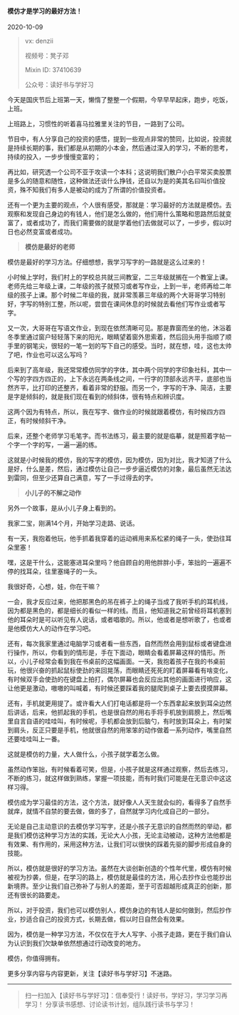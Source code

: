 #### 模仿才是学习的最好方法！

2020-10-09

> vx: denzii
>
> 视频号：凳子邓
>
> Mixin ID: 37410639
>
> 公众号：读好书与学好习



今天是国庆节后上班第一天，懒惰了整整一个假期，今早早早起床，跑步，吃饭，上班。

上班路上，习惯性的听着喜马拉雅里关注的节目，一路到了公司。

节目中，有人分享自己的投资的感悟，提到一些观点非常的赞同，比如说，投资就是持续长期的事，我们都是从初期的小本金，然后通过深入的学习，不断的思考，持续的投入，一步步慢慢变富的；

再比如，研究透一个公司不亚于攻读一个本科；这说明我们散户小白平常买卖股票是多么的随意和随性，这种做法还谈什么挣钱，还自以为是的美其名曰叫价值投资，殊不知我们有多人是被动的成为了所谓的价值投资者。

还有一个更为主要的观点，个人很有感受，那就是：学习最好的方法就是模仿。去观察和发现自己身边的有钱人，他们是怎么做的，他们用什么策略和思路然后就变富了，或者成功了，而我们需要做的就是学着他们去做就可以了，一步步，假以时日也必然变富或者成功。

> **模仿是最好的老师**

模仿是最好的学习方法。仔细想想，我学习写字的一路就是这么过来的！

小时候上学时，我们村上的学校总共就三间教室，二三年级就搁在一个教室上课。老师先给三年级上课，二年级的孩子就预习或者写作业，上到一半，老师再给二年级的孩子上课。那个时候二年级的我，就非常羡慕三年级的两个大哥哥学习特别好，字写的特别工整，所以呢，尝尝在课间休息的时候就去看他们写作业或者写字。

又一次，大哥哥在写语文作业，到现在依然清晰可见。那是靠窗而坐的他，沐浴着冬季里通过窗户轻轻落下来的阳光，眼睛望着窗外思索着，然后回头用手指顺了顺手里的钢笔尖，很轻的一笔一划的写下自己的感受。当时，就在想，哇，这也太帅了吧，作业也可以这么写吗？

后来到了高年级，我还常常模仿同学的字体，其中两个同学的字印象社科，其中一个写的字四方四正的，上下永远在两条线之间，一行字的顶部永远齐平，底部也当然齐平，比打印的还整齐，看着非常的舒服。而另一个，字写的干净、简洁，主要是字是倾斜的，就是我们现在看到的倾斜体，很有特点和辨识度。

这两个因为有特点，所以，我在写字、做作业的时候就跟着模仿，有时候四方四正，有时候倾斜干净。

后来，还整个老师学习毛笔字。而书法练习，最主要的就是临摹，就是照着字帖一个字一个字的写，一遍一遍的练。

这就是小时候我的模仿，我的写字的模仿，因为模仿，因为对比，我才知道了什么是好，什么是差，然后，通过模仿让自己一步步逼近模仿的对象，最后虽然无法达到雷同，但至少还算自己满意，写了一手过得去的字。



> **小儿子的不解之动作**

另外一个故事，是从小儿子身上看到的。

我家二宝，刚满14个月，开始学习走路、说话。

有一天，我抱着他玩，他手抓着我穿着的运动裤用来系松紧的绳子一头，使劲往耳朵里塞！

嘿，这是干什么，这能塞进耳朵里吗？他自顾自的用他胖胖小手，笨拙的一遍遍不停的找耳朵，往里塞绳子的一头。

我很好奇，心想，娃，你在干嘛？

一会，我才反应过来，他把那黑色的吊在裤子上的绳子当成了我听手机的耳机线，因为都是黑色的，都是细长的看似一样的线。而且，他知道我之前曾经将耳机塞到他的耳朵时是可以听见有人说话，或者唱歌的。所以，他或者是想听歌了，也或者是他模仿大人的动作在学习吧。

还有，每次我家里通过电脑学习或者看一些东西，自然而然会用到鼠标或者键盘进行操作，所以，你看到的情形是，手在下面动，眼睛会看着屏幕这样的情形。所以，小儿子经常会看到我在书桌前的这幅画面。一天，我抱着孩子在我的书桌前玩，他很兴奋的抓起鼠标使劲的来回晃荡，而眼睛还死死的盯着屏幕看有啥变化，有时候双手会使劲的在键盘上拍打，偶尔屏幕也会反应出其他的画面进行响应，这让他更是激动，嗷嗷的叫喊着，有时候还要踩着我的腿爬到桌子上要去摸摸屏幕。

还有，手机就更用提了。或许看大人们打电话都是将一个东西拿起来放到耳朵边然后讲话，后来，他抓起我的手机，也是很自然的用右手将手机放到肩膀上，然后嘴里自言自语的哇哇叫，有时候呢，手机都会放到后脑勺，有时放到耳朵上，有时架到肩头，反正只要是手机，他就很自然的用笨笨的动作做着一系列动作，嘴里自然还要哇哇叫上一番。

这就是模仿的力量，大人做什么，小孩子就学着怎么做。

虽然动作笨拙，有时候看着可笑，但是，小孩子就是这样通过观察，然后去练习，不断的练习，就这样做到熟练，掌握一项技能，而有时我们可能是在无意识中这这样习得。

模仿成为学习最佳的方法，这个方法，就好像人人天生就会似的，看得多了自然手就痒，就情不自禁的要去做，做的多了，自然就学习内化成自己的一部分。



无论是自己主动意识的去模仿学习写字，还是小孩子无意识的自然而然的举动，都是我们模仿这种学习方法的实践，无论大人小孩，无论主动被动，这种方法他都是有效果、有作用的，采用这种方法，让我们可以很快的踩着先驱的脚步形成自身的技能。

所以，模仿就是很好的学习方法。虽然在大谈创新创造的个性年代里，模仿有时候被视为抄袭，但是，在学习的路上，模仿就是最佳的方法，用心去抄作业也能抄出新境界。至少让我们自己弥补了与别人的差距，至于可否超越形成真正的创新，那还有很长的路要走。

所以，对于投资，我们也可以模仿别人，模仿身边的有钱人是如何做到，然后抄作业，抄适合自己的投资方式，长期去做，假以时日自然会有效果。

因为，模仿是一种学习方法，不仅仅在于大人写字、小孩子走路，更在于我们自认为认识到我们欠缺单依然想通过行动改变的地方。

模仿，你值得拥有。



更多分享内容与内容更新，关注【读好书与学好习】不迷路。

------

> 扫一扫加入【读好书与学好习】：信奉受行！读好书，学好习，学习学习再学习！ 分享读书感想、讨论读书计划，组队践行读书与学习！